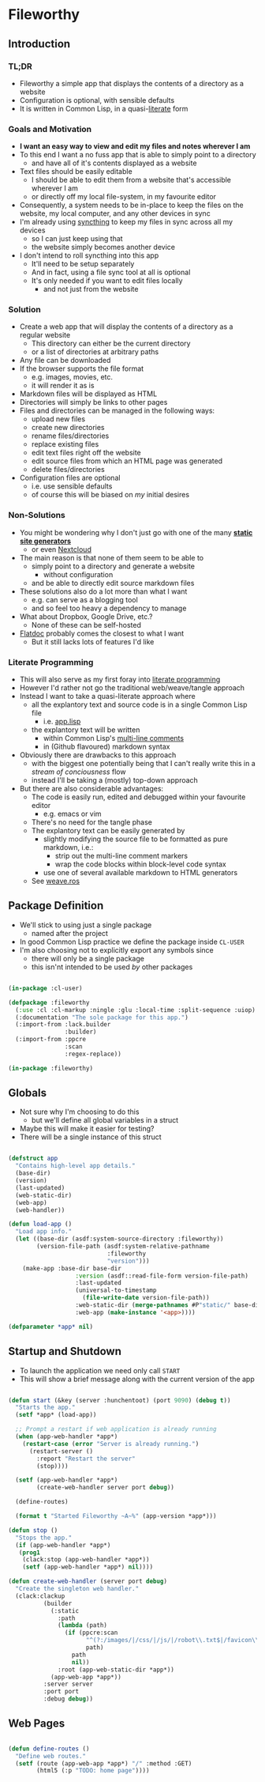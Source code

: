 # Fileworthy

## Introduction

### TL;DR

* Fileworthy a simple app that displays the contents of a directory as a website
* Configuration is optional, with sensible defaults
* It is written in Common Lisp, in a quasi-[literate](http://www.literateprogramming.com/knuthweb.pdf) form

### Goals and Motivation

* **I want an easy way to view and edit my files and notes wherever I am**
* To this end I want a no fuss app that is able to simply point to a directory
  * and have all of it's contents displayed as a website
* Text files should be easily editable
  * I should be able to edit them from a website that's accessible wherever I am
  * or directly off my local file-system, in my favourite editor
* Consequently, a system needs to be in-place to keep the files on the website, my local computer, and any other devices in sync
* I'm already using [syncthing](https://syncthing.net) to keep my files in sync across all my devices
  * so I can just keep using that
  * the website simply becomes another device
* I don't intend to roll syncthing into this app
  * It'll need to be setup separately
  * And in fact, using a file sync tool at all is optional
  * It's only needed if you want to edit files locally
    * and not just from the website

### Solution

* Create a web app that will display the contents of a directory as a regular website
  * This directory can either be the current directory
  * or a list of directories at arbitrary paths
* Any file can be downloaded
* If the browser supports the file format
  * e.g. images, movies, etc.
  * it will render it as is
* Markdown files will be displayed as HTML
* Directories will simply be links to other pages
* Files and directories can be managed in the following ways:
  * upload new files
  * create new directories
  * rename files/directories
  * replace existing files
  * edit text files right off the website
  * edit source files from which an HTML page was generated
  * delete files/directories
* Configuration files are optional
  * i.e. use sensible defaults
  * of course this will be biased on *my* initial desires

### Non-Solutions

* You might be wondering why I don't just go with one of the many **[static site generators](https://www.staticgen.com/)**
  * or even [Nextcloud](https://nextcloud.com/)
* The main reason is that none of them seem to be able to
  * simply point to a directory and generate a website
    * without configuration
  * and be able to directly edit source markdown files
* These solutions also do a lot more than what I want
  * e.g. can serve as a blogging tool
  * and so feel too heavy a dependency to manage
* What about Dropbox, Google Drive, etc.?
  * None of these can be self-hosted
* [Flatdoc](http://ricostacruz.com/flatdoc/) probably comes the closest to what I want
  * But it still lacks lots of features I'd like

### Literate Programming

* This will also serve as my first foray into [literate programming](http://www.literateprogramming.com/knuthweb.pdf)
* However I'd rather not go the traditional web/weave/tangle approach
* Instead I want to take a quasi-literate approach where
  * all the explantory text and source code is in a single Common Lisp file
    * i.e. [app.lisp](../app.lisp)
  * the explantory text will be written
    * within Common Lisp's [multi-line comments](http://clhs.lisp.se/Body/02_dhs.htm)
    * in (Github flavoured) markdown syntax
* Obviously there are drawbacks to this approach
  * with the biggest one potentially being that I can't really write this in
    a *stream of conciousness* flow
  * instead I'll be taking a (mostly) top-down approach
* But there are also considerable advantages:
  * The code is easily run, edited and debugged within your favourite editor
    * e.g. emacs or vim
  * There's no need for the tangle phase
  * The explantory text can be easily generated by
    * slightly modifying the source file to be formatted as pure markdown, i.e.:
      * strip out the multi-line comment markers
      * wrap the code blocks within block-level code syntax
    * use one of several available markdown to HTML generators
  * See [weave.ros](../weave.ros)

## Package Definition

* We'll stick to using just a single package
  * named after the project
* In good Common Lisp practice we define the package inside `CL-USER`
* I'm also choosing not to explicitly export any symbols since
  * there will only be a single package
  * this isn'nt intended to be used *by* other packages

```lisp

(in-package :cl-user)

(defpackage :fileworthy
  (:use :cl :cl-markup :ningle :glu :local-time :split-sequence :uiop)
  (:documentation "The sole package for this app.")
  (:import-from :lack.builder
                :builder)
  (:import-from :ppcre
                :scan
                :regex-replace))

(in-package :fileworthy)


```

## Globals

* Not sure why I'm choosing to do this
  * but we'll define all global variables in a struct
* Maybe this will make it easier for testing?
* There will be a single instance of this struct

```lisp

(defstruct app
  "Contains high-level app details."
  (base-dir)
  (version)
  (last-updated)
  (web-static-dir)
  (web-app)
  (web-handler))

(defun load-app ()
  "Load app info."
  (let ((base-dir (asdf:system-source-directory :fileworthy))
        (version-file-path (asdf:system-relative-pathname
                            :fileworthy
                            "version")))
    (make-app :base-dir base-dir 
                   :version (asdf::read-file-form version-file-path)
                   :last-updated
                   (universal-to-timestamp
                     (file-write-date version-file-path))
                   :web-static-dir (merge-pathnames #P"static/" base-dir)
                   :web-app (make-instance '<app>))))

(defparameter *app* nil)


```

## Startup and Shutdown

* To launch the application we need only call `START`
* This will show a brief message along with the current version of the app

```lisp

(defun start (&key (server :hunchentoot) (port 9090) (debug t))
  "Starts the app."
  (setf *app* (load-app))

  ;; Prompt a restart if web application is already running
  (when (app-web-handler *app*)
    (restart-case (error "Server is already running.")
      (restart-server ()
        :report "Restart the server"
        (stop))))

  (setf (app-web-handler *app*)
        (create-web-handler server port debug))

  (define-routes)

  (format t "Started Fileworthy ~A~%" (app-version *app*)))

(defun stop ()
  "Stops the app."
  (if (app-web-handler *app*)
   (prog1
    (clack:stop (app-web-handler *app*))
    (setf (app-web-handler *app*) nil))))

(defun create-web-handler (server port debug)
  "Create the singleton web handler."
  (clack:clackup
          (builder
            (:static
              :path
              (lambda (path)
                (if (ppcre:scan
                      "^(?:/images/|/css/|/js/|/robot\\.txt$|/favicon\\.ico$)"
                      path)
                  path
                  nil))
              :root (app-web-static-dir *app*))
            (app-web-app *app*))
          :server server
          :port port
          :debug debug))


```

## Web Pages

```lisp

(defun define-routes ()
  "Define web routes."
  (setf (route (app-web-app *app*) "/" :method :GET)
        (html5 (:p "TODO: home page"))))

   

```
